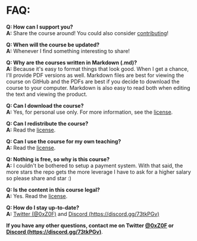 # FAQ:

**Q: How can I support you?**  
**A:** Share the course around! You could also consider [contributing](Contributing.md)!

**Q: When will the course be updated?**   
**A:** Whenever I find something interesting to share!

**Q: Why are the courses written in Markdown (.md)?**   
**A:** Because it's easy to format things that look good. When I get a chance, I'll provide PDF versions as well. Markdown files are best for viewing the course on GitHub and the PDFs are best if you decide to download the course to your computer. Markdown is also easy to read both when editing the text and viewing the product.

**Q: Can I download the course?**  
**A:** Yes, for personal use only. For more information, see the [license](LICENSE.md).

**Q: Can I redistribute the course?**  
**A:** Read the [license](LICENSE.md).

**Q: Can I use the course for my own teaching?**  
**A:** Read the [license](LICENSE.md).

**Q: Nothing is free, so why is this course?**  
**A:** I couldn't be bothered to setup a payment system. With that said, the more stars the repo gets the more leverage I have to ask for a higher salary so please share and star :)

**Q: Is the content in this course legal?**  
**A:** Yes. Read the [license](LICENSE.md).

**Q: How do I stay up-to-date?**   
**A:** [Twitter (@0xZ0F)](https://twitter.com/0xZ0F) and [Discord (https://discord.gg/73tkPGv)](https://discord.gg/73tkPGv)

**If you have any other questions, contact me on Twitter [@0xZ0F](https://twitter.com/0xZ0F) or [Discord (https://discord.gg/73tkPGv)](https://discord.gg/73tkPGv)**.